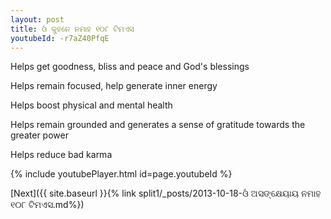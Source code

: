 ```yaml
---
layout: post
title: ଓଁ କୁହନେ ନମାହ ୧୦୮ ଟିମଏସ
youtubeId: -r7aZ40PfqE
---
```

 
 
Helps get goodness, bliss and peace and God's blessings
 
Helps remain focused, help generate inner energy 
 
Helps boost physical and mental health 
 
Helps remain grounded and generates a sense of gratitude towards the greater power 
 
Helps reduce bad karma
 
 
 
 


{% include youtubePlayer.html id=page.youtubeId %}
 
[Next]({{ site.baseurl }}{% link  split1/_posts/2013-10-18-ଓଁ ଅସଙ୍କ୍ଷେୟାୟ ନମାହ ୧୦୮ ଟିମଏସ.md%})
 
